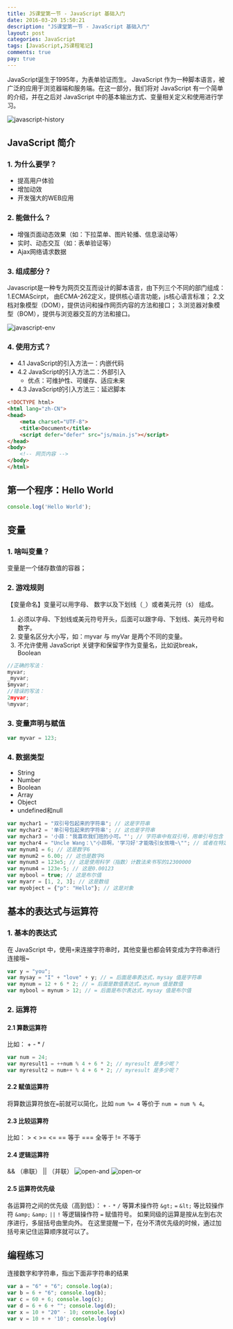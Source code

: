 ```yaml
---
title: JS课堂第一节 - JavaScript 基础入门
date: 2016-03-20 15:50:21
description: "JS课堂第一节 - JavaScript 基础入门"
layout: post
categories: JavaScript
tags: [JavaScript,JS课程笔记]
comments: true
pay: true
---
```

JavaScript诞生于1995年，为表单验证而生。
JavaScript 作为一种脚本语言，被广泛的应用于浏览器端和服务端。在这一部分，我们将对 JavaScript 有一个简单的介绍，并在之后对 JavaScript 中的基本输出方式、变量相关定义和使用进行学习。

![javascript-history](https://ww1.sinaimg.cn/large/006tNbRwgy1fcx2jhitjij30pt07o0tn.jpg)

## JavaScript 简介

### 1. 为什么要学？

* 提高用户体验
* 增加动效
* 开发强大的WEB应用

### 2. 能做什么？

* 增强页面动态效果（如：下拉菜单、图片轮播、信息滚动等）
* 实时、动态交互（如：表单验证等）
* Ajax网络请求数据

### 3. 组成部分？
Javascript是一种专为网页交互而设计的脚本语言，由下列三个不同的部门组成：
1.ECMAScirpt， 由ECMA-262定义，提供核心语言功能，js核心语言标准；
2.文档对象模型（DOM），提供访问和操作网页内容的方法和接口；
3.浏览器对象模型（BOM），提供与浏览器交互的方法和接口。

![javascript-env](https://ww4.sinaimg.cn/large/006tNbRwgy1fcx2kxi8zqj30m609gjsa.jpg)

### 4. 使用方式？
* 4.1 JavaScript的引入方法一：内嵌代码
* 4.2 JavaScript的引入方法二：外部引入
  - 优点：可维护性、可缓存、适应未来
* 4.3 JavaScript的引入方法三：延迟脚本

```html
<!DOCTYPE html>
<html lang="zh-CN">
<head>
	<meta charset="UTF-8">
	<title>Document</title>
	<script defer="defer" src="js/main.js"></script>
</head>
<body>
    <!-- 网页内容 -->
</body>
</html>
```

## 第一个程序：Hello World

```javascript
console.log('Hello World');
```

## 变量

### 1. 啥叫变量？
变量是一个储存数值的容器；
### 2. 游戏规则

【变量命名】变量可以用字母、 数字以及下划线（`_`）或者美元符（`$`） 组成。
1. 必须以字母、下划线或美元符号开头，后面可以跟字母、下划线、美元符号和数字。
2. 变量名区分大小写，如：myvar 与 myVar 是两个不同的变量。
3. 不允许使用 JavaScript 关键字和保留字作为变量名，比如说break， Boolean

```javascript
//正确的写法：
myvar;
_myvar;
$myvar;
//错误的写法：
2myvar;
%myvar;
```

### 3. 变量声明与赋值

```javascript
var myvar = 123;
```
### 4. 数据类型

* String
* Number
* Boolean
* Array
* Object
* undefined和null

```javascript
var mychar1 = "双引号包起来的字符串"; // 这是字符串
var mychar2 = '单引号包起来的字符串'; // 这也是字符串
var mychar3 = '小蒜："我喜欢我们班的小可。"'; // 字符串中有双引号，用单引号包含
var mychar4 = "Uncle Wang：\"小蒜啊，'学习好'才能吸引女孩哦~\""; // 或者在特定符号（引号）前使用 \ 符号，使其转义输出
var mynum1 = 6; // 这是数字6
var mynum2 = 6.00; // 这也是数字6
var mynum3 = 123e5; // 这是使用科学（指数）计数法来书写的12300000
var mynum4 = 123e-5; // 这是0.00123
var mybool = true; // 这是布尔值
var myarr = [1, 2, 3]; // 这是数组
var myobject = {"p": "Hello"}; // 这是对象
```

## 基本的表达式与运算符

### 1. 基本的表达式
在 JavaScript 中，使用`+`来连接字符串时，其他变量也都会转变成为字符串进行连接哦~

```javascript
var y = "you";
var mysay = "I" + "love" + y; // = 后面是串表达式，mysay 值是字符串
var mynum = 12 + 6 * 2; // = 后面是数值表达式，mynum 值是数值
var mybool = mynum > 12; // = 后面是布尔表达式，mysay 值是布尔值
```

### 2. 运算符

#### 2.1 算数运算符

比如： + - * /

```javascript
var num = 24;
var myresult1 = ++num % 4 + 6 * 2; // myresult 是多少呢？
var myresult2 = num++ % 4 + 6 * 2; // myresult 是多少呢？
```

#### 2.2 赋值运算符
将算数运算符放在`=`前就可以简化，比如 `num %= 4` 等价于 `num = num % 4`。

#### 2.3 比较运算符
比如： >  <  >=  <=
== 等于
=== 全等于
!= 不等于

#### 2.4 逻辑运算符
&& （串联）
|| （并联）
![open-and](https://ww2.sinaimg.cn/large/006tNbRwgy1fcx2jgmfdzj30d306tjrm.jpg)
![open-or](https://ww2.sinaimg.cn/large/006tNbRwgy1fcx2jgza9ej30a606hjrm.jpg)

#### 2.5 运算符优先级
各运算符之间的优先级（高到低）：
`+` `-` `*` `/` 等算术操作符
`&gt;` `=` `&lt;` 等比较操作符
`&amp;` `&amp;` `||` `!` 等逻辑操作符
`=` 赋值符号。
如果同级的运算是按从左到右次序进行，多层括号由里向外。
在这里提醒一下，在分不清优先级的时候，通过加括号来记住运算顺序就可以了。

## 编程练习
连接数字和字符串，指出下面非字符串的结果

```javascript
var a = "6" + "6"; console.log(a);
var b = 6 + "6"; console.log(b);
var c = 60 + 6; console.log(c);
var d = 6 + 6 + ""; console.log(d);
var x = 10 + "20" - 10; console.log(x)
var v = 10 + + '10'; console.log(v)
```
